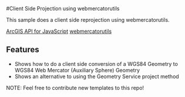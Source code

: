 #Client Side Projection using webmercatorutils

This sample does a client side reprojection using webmercatorutils.

[ArcGIS API for JavaScript](https://developers.arcgis.com/javascript/)
[webmercatorutils](https://developers.arcgis.com/javascript/jsapi/esri.geometry.webmercatorutils-amd.html)


## Features

* Shows how to do a client side conversion of a WGS84 Geometry to WGS84 Web Mercator (Auxiliary Sphere) Geometry
* Shows an alternative to using the Geometry Service project method


NOTE: Feel free to contribute new templates to this repo!
